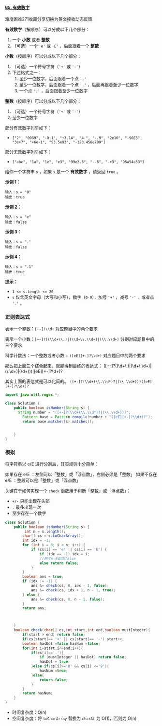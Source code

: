 #### [65. 有效数字](https://leetcode-cn.com/problems/valid-number/)

难度困难271收藏分享切换为英文接收动态反馈

**有效数字**（按顺序）可以分成以下几个部分：

1. 一个 **小数** 或者 **整数**
2. （可选）一个 `'e'` 或 `'E'` ，后面跟着一个 **整数**

**小数**（按顺序）可以分成以下几个部分：

1. （可选）一个符号字符（`'+'` 或 `'-'`）
2. 下述格式之一：
   1. 至少一位数字，后面跟着一个点 `'.'`
   2. 至少一位数字，后面跟着一个点 `'.'` ，后面再跟着至少一位数字
   3. 一个点 `'.'` ，后面跟着至少一位数字

**整数**（按顺序）可以分成以下几个部分：

1. （可选）一个符号字符（`'+'` 或 `'-'`）
2. 至少一位数字

部分有效数字列举如下：

- `["2", "0089", "-0.1", "+3.14", "4.", "-.9", "2e10", "-90E3", "3e+7", "+6e-1", "53.5e93", "-123.456e789"]`

部分无效数字列举如下：

- `["abc", "1a", "1e", "e3", "99e2.5", "--6", "-+3", "95a54e53"]`

给你一个字符串 `s` ，如果 `s` 是一个 **有效数字** ，请返回 `true` 。

 

**示例 1：**

```
输入：s = "0"
输出：true
```

**示例 2：**

```
输入：s = "e"
输出：false
```

**示例 3：**

```
输入：s = "."
输出：false
```

**示例 4：**

```
输入：s = ".1"
输出：true
```

 

**提示：**

- `1 <= s.length <= 20`
- `s` 仅含英文字母（大写和小写），数字（`0-9`），加号 `'+'` ，减号 `'-'` ，或者点 `'.'` 。

### 正则表达式

表示一个整数：`[+-]?\\d+` 对应题目中的两个要求

表示一个小数：`[+-]?((\\d+\\.)|(\\d+\\.\\d+)|(\\.\\d+)` 分别对应题目中的三个要求

科学计数法：一个整数或者小数 + `([eE][+-]?\\d+)` 对应题目中的两个要求

那么把上面三个综合起来，就能得到最终的表达式：
([+-]?((\\d+\\.)|(\\d+\\.\\d+)|(\\.\\d+)|(\\d+)))([eE][+-]?\\d+)?

其实上面的表达式是可以化简的。
`([+-]?(\\d+(\\.\\d*)?|(\\.\\d+)))([eE][+-]?\\d+)?`

```java
import java.util.regex.*;

class Solution {
    public boolean isNumber(String s) {
      String number = "([+-]?(\\d+(\\.\\d*)?|(\\.\\d+)))";
        Pattern base = Pattern.compile(number + "([eE][+-]?\\d+)?");
        return base.matcher(s).matches();


    }
}
```



### 模拟

将字符串以 e/E 进行分割后，其实规则十分简单：

如果存在 e/E ：左侧可以「整数」或「浮点数」，右侧必须是「整数」
如果不存在 e/E ：整段可以是「整数」或「浮点数」

关键在于如何实现一个 `check` 函数用于判断「整数」或「浮点数」：

- `+/-` 只能出现在头部
- `.` 最多出现一次
- 至少存在一个数字

```java
class Solution {
    public boolean isNumber(String s) {
         int n = s.length();
        char[] cs = s.toCharArray();
        int idx = -1;
        for (int i = 0; i < n; i++) {
            if (cs[i] == 'e' || cs[i] == 'E') {
                if (idx == -1) idx = i;
                //两个e E即为false
                else return false;
            }
        }
        boolean ans = true;
        if (idx != -1) {
            ans &= check(cs, 0, idx - 1, false);
            ans &= check(cs, idx + 1, n - 1, true);
        } else {
            ans &= check(cs, 0, n - 1, false);
        }
        return ans;



    }
    boolean check(char[] cs,int start,int end,boolean mustInteger){
        if(start > end) return false;
        if(cs[start]== '+' || cs[start]== '-') start++;
        boolean hasDot =false,hasNum =false;
        for(int i=start;i<=end;i++){
            if(cs[i]=='.'){
                if (mustInteger || hasDot) return false;
                hasDot = true;
            }else if(cs[i]>='0' && cs[i] <='9'){
                hasNum =true;
            }else{
                return false;
            }
        }
        return hasNum;
    }
}
```

- 时间复杂度：O(n)
- 空间复杂度：将 `toCharArray` 替换为 `charAt` 为 O(1)，否则为 O(n)